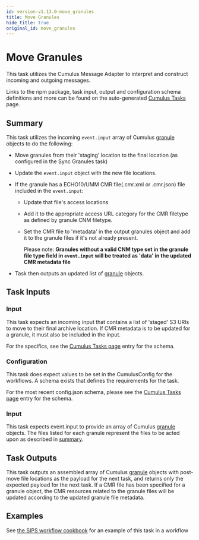```yaml
---
id: version-v1.13.0-move_granules
title: Move Granules
hide_title: true
original_id: move_granules
---
```


# Move Granules

This task utilizes the Cumulus Message Adapter to interpret and construct incoming and outgoing messages.

Links to the npm package, task input, output and configuration schema definitions and more can be found on the auto-generated [Cumulus Tasks](../tasks) page.

## Summary

This task utilizes the incoming ```event.input``` array of Cumulus [granule](https://github.com/nasa/cumulus/blob/master/packages/api/models/schemas.js) objects to do the following:

* Move granules from their 'staging' location to the final location (as configured in the Sync Granules task)

* Update the ```event.input``` object with the new file locations.

* If the granule has a ECHO10/UMM CMR file(.cmr.xml or .cmr.json) file included in the ```event.input```:
  *  Update that file's access locations
  *  Add it to the appropriate access URL category for the CMR filetype as defined by granule CNM filetype.
  *  Set the CMR file to 'metadata' in the output granules object and add it to  the granule files if it's not already present.

      Please note: **Granules without a valid CNM type set in the granule file type field in ```event.input``` will be treated as 'data' in the updated CMR metadata file**

* Task then outputs an updated list of [granule](https://github.com/nasa/cumulus/blob/master/packages/api/models/schemas.js) objects.

## Task Inputs

### Input

This task expects an incoming input that contains a list of 'staged' S3 URIs to move to their final archive location.  If CMR metadata is to be updated for a granule, it must also be included in the input.

For the specifics, see the [Cumulus Tasks page](../tasks) entry for the schema.

### Configuration

This task does expect values to be set in the CumulusConfig for the workflows.  A schema exists that defines the requirements for the task.

For the most recent config.json schema, please see the [Cumulus Tasks page](../tasks) entry for the schema.

### Input

This task expects event.input to provide an array of Cumulus [granule](https://github.com/nasa/cumulus/blob/master/packages/api/models/schemas.js) objects.   The files listed for each granule represent the files to be acted upon as described in [summary](#summary).

## Task Outputs

This task outputs an assembled array of Cumulus [granule](https://github.com/nasa/cumulus/blob/master/packages/api/models/schemas.js) objects  with post-move file locations as the payload for the next task, and returns only the expected payload for the next task.    If a CMR file has been specified for a granule object, the CMR resources related to the granule files  will be updated according to the updated granule file metadata.

## Examples

See [the SIPS workflow cookbook](../data-cookbooks/sips-workflow) for an example of this task in a workflow
